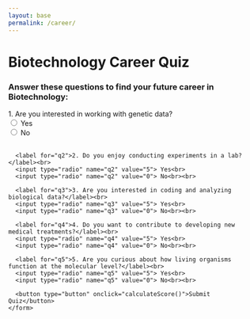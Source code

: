 ```yaml
---
layout: base
permalink: /career/
---
```


  <title>Biotechnology Career Quiz</title>
<style>
  table {
    width: 100%;
    border-collapse: collapse;
    margin-top: 20px;
  }
  th, td {
    border: 1px solid #4a6d87; /* Dull dark blue */
    padding: 10px;
    text-align: left;
  }
  th {
    background-color:rgb(17, 51, 123); /* Light blue */
  }
  .quiz-section {
    margin-top: 20px;
  }
  #career-result {
    display: none;
    margin-top: 20px;
    padding: 15px;
    border: 2px solid #4a6d87; /* Dull dark blue */
    border-radius: 10px;
    background-color:rgb(21, 20, 102); /* Light blue */
    animation: fadeIn 0.5s ease-in-out;
  }
  .spinner {
    margin-top: 10px;
    border: 4px solidrgb(0, 0, 0);
    border-top: 4px solid #4a6d87; /* Dull dark blue */
    border-radius: 50%;
    width: 30px;
    height: 30px;
    animation: spin 1s linear infinite;
    display: inline-block;
  }
  @keyframes spin {
    0% { transform: rotate(0deg); }
    100% { transform: rotate(360deg); }
  }
</style>

<body>
  <h1>Biotechnology Career Quiz</h1>

  <div class="quiz-section">
    <h3>Answer these questions to find your future career in Biotechnology:</h3>
    <form id="quiz-form">
      <label for="q1">1. Are you interested in working with genetic data?</label><br>
      <input type="radio" name="q1" value="5"> Yes<br>
      <input type="radio" name="q1" value="0"> No<br><br>

      <label for="q2">2. Do you enjoy conducting experiments in a lab?</label><br>
      <input type="radio" name="q2" value="5"> Yes<br>
      <input type="radio" name="q2" value="0"> No<br><br>

      <label for="q3">3. Are you interested in coding and analyzing biological data?</label><br>
      <input type="radio" name="q3" value="5"> Yes<br>
      <input type="radio" name="q3" value="0"> No<br><br>

      <label for="q4">4. Do you want to contribute to developing new medical treatments?</label><br>
      <input type="radio" name="q4" value="5"> Yes<br>
      <input type="radio" name="q4" value="0"> No<br><br>

      <label for="q5">5. Are you curious about how living organisms function at the molecular level?</label><br>
      <input type="radio" name="q5" value="5"> Yes<br>
      <input type="radio" name="q5" value="0"> No<br><br>

      <button type="button" onclick="calculateScore()">Submit Quiz</button>
    </form>
  </div>

  <div id="career-result">
    <h2>Your Suggested Career in Biotechnology:</h2>
    <p id="career-result-text"></p>
    <div id="spinner" class="spinner" style="display: none;"></div>
  </div>

<script>
  let displayedCareers = new Set();  // Set to store unique career names that have been displayed
  let allCareers = []; // Array to store all available filtered careers
  let currentIndex = 0; // Track how many careers have been shown

  async function calculateScore() {
    let score = 0;
    const form = document.getElementById("quiz-form");
    const radios = form.querySelectorAll('input[type="radio"]:checked');

    radios.forEach(radio => {
      score += parseInt(radio.value);
    });

    const biologyScore = Math.round((score / 25) * 100);

    const resultDiv = document.getElementById("career-result");
    const resultText = document.getElementById("career-result-text");
    const spinner = document.getElementById("spinner");

    resultDiv.style.display = "block";
    resultText.innerHTML = `<strong>Your quiz score:</strong> ${score} out of 25<br><strong>Estimated Biology Score:</strong> ${biologyScore}/100<br><br>Finding the best match...`;
    spinner.style.display = "inline-block";

    const careerData = await fetchCareersByBiologyScore(biologyScore);

    spinner.style.display = "none";
    resultText.innerHTML += `<br><br>${careerData}`;
  }

  async function fetchCareersByBiologyScore(score) {
    try {
      const response = await fetch(`http://127.0.0.1:8504/api/get_careers?biology_score=${score}`);
      const result = await response.json();

      if (result && result.careers && result.careers.length > 0) {
        // Filter out "Unknown" and already displayed careers
        const careers = result.careers.filter(career => {
          const careerName = career.career_aspiration.toLowerCase();
          if (
            careerName !== "unknown" &&
            !displayedCareers.has(careerName)
          ) {
            displayedCareers.add(careerName);
            return true;
          }
          return false;
        });

        allCareers = careers;
        currentIndex = 0; // Reset for new quiz submission
        return showCareers();
      } else {
        return "No matching career data found.";
      }
    } catch (error) {
      console.error("Error fetching career data:", error);
      return "Error fetching career data.";
    }
  }

  function showCareers() {
    const careersToShow = allCareers.slice(currentIndex, currentIndex + 5);
    currentIndex += careersToShow.length;

    const careersText = careersToShow.map(career => `${career.career_aspiration}`).join('<br>');
    let resultHTML = `🎯 Based on your score, you might become:<br><strong>${careersText}</strong>`;

    if (currentIndex < allCareers.length) {
      resultHTML += `<br><br><button onclick="showMoreCareers()">Show More</button>`;
    }

    return resultHTML;
  }

  function showMoreCareers() {
    const careersToShow = allCareers.slice(currentIndex, currentIndex + 5);
    currentIndex += careersToShow.length;

    const careersText = careersToShow.map(career => `${career.career_aspiration}`).join('<br>');
    const resultText = document.getElementById("career-result-text");

    resultText.innerHTML += `<br><br><strong>${careersText}</strong>`;

    if (currentIndex >= allCareers.length) {
      const showMoreButton = document.querySelector("button");
      if (showMoreButton) showMoreButton.style.display = "none";
    }
  }
</script>
</body>

